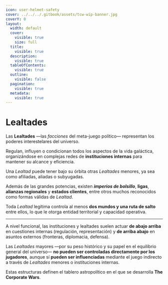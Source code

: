```yaml
---
icon: user-helmet-safety
cover: ../../../.gitbook/assets/tcw-wip-banner.jpg
coverY: 0
layout:
  width: default
  cover:
    visible: true
    size: full
  title:
    visible: true
  description:
    visible: true
  tableOfContents:
    visible: true
  outline:
    visible: false
  pagination:
    visible: true
  metadata:
    visible: true
---
```


# Lealtades

Las **Lealtades** —las _facciones_ del meta-juego político— representan los poderes interestelares del universo.

Regulan, influyen o condicionan todos los aspectos de la vida galáctica, organizándose en complejas redes de **instituciones internas** para mantener su alcance y eficiencia.

Una _Lealtad_ puede tener bajo su órbita otras _Lealtades_ menores, ya sea como afiliadas, aliadas o subyugadas.

Además de las grandes potencias, existen _**imperios de bolsillo**_, **ligas**, **alianzas regionales** y **estados clientes**, entre otros muchos reconocidos como formas válidas de _Lealtad_.

Toda _Lealtad_ legítima controla al menos **dos mundos y una ruta de salto** entre ellos, lo que le otorga entidad territorial y capacidad operativa.

***

A nivel funcional, las instituciones y lealtades suelen actuar **de abajo arriba** en cuestiones internas (regulación, representación) y **de arriba abajo** en asuntos externos (fronteras, diplomacia, defensa).

Las _Lealtades_ mayores —por su peso histórico y su papel en el equilibrio general del universo— **no pueden ser controladas directamente por los jugadores**, aunque sí **pueden ser influenciadas** mediante el juego indirecto a través de _Lealtades_ menores o instituciones internas.

Estas estructuras definen el tablero astropolítico en el que se desarrolla **The Corporate Wars**.
